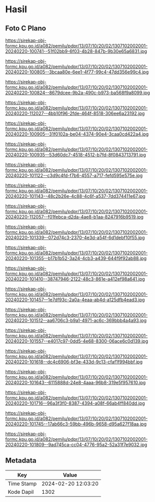 # Hasil

## Foto C Plano

https://sirekap-obj-formc.kpu.go.id/a082/pemilu/pdpr/13/07/10/20/02/1307102002001-20240220-100741--51f02bb9-6f03-4b28-847b-9b30e65a6831.jpg

https://sirekap-obj-formc.kpu.go.id/a082/pemilu/pdpr/13/07/10/20/02/1307102002001-20240220-100805--3bcaa80e-6ee1-4f77-99c4-47dd356e99c4.jpg

https://sirekap-obj-formc.kpu.go.id/a082/pemilu/pdpr/13/07/10/20/02/1307102002001-20240220-100824--8679dcee-9b2a-490c-b973-ba568f9a8099.jpg

https://sirekap-obj-formc.kpu.go.id/a082/pemilu/pdpr/13/07/10/20/02/1307102002001-20240220-112027--4bb10f96-2fde-464f-8518-306ee6a23192.jpg

https://sirekap-obj-formc.kpu.go.id/a082/pemilu/pdpr/13/07/10/20/02/1307102002001-20240220-100905--31f0102a-be04-4374-90e4-3caa0cd422a4.jpg

https://sirekap-obj-formc.kpu.go.id/a082/pemilu/pdpr/13/07/10/20/02/1307102002001-20240220-100935--53d60dc7-4518-4512-b7fd-8f0843713791.jpg

https://sirekap-obj-formc.kpu.go.id/a082/pemilu/pdpr/13/07/10/20/02/1307102002001-20240220-101122--c3d9c4fd-f7b6-4557-a717-fefd595e575e.jpg

https://sirekap-obj-formc.kpu.go.id/a082/pemilu/pdpr/13/07/10/20/02/1307102002001-20240220-101143--48c2b26e-4c88-4c6f-a537-7dd374411e67.jpg

https://sirekap-obj-formc.kpu.go.id/a082/pemilu/pdpr/13/07/10/20/02/1307102002001-20240220-112057--f01febca-d2da-4ae8-b1aa-8247916b9519.jpg

https://sirekap-obj-formc.kpu.go.id/a082/pemilu/pdpr/13/07/10/20/02/1307102002001-20240220-101339--072d74c3-2370-4e3d-a54f-6d1debf10f55.jpg

https://sirekap-obj-formc.kpu.go.id/a082/pemilu/pdpr/13/07/10/20/02/1307102002001-20240220-101355--b17b1b52-3a24-4cb3-a439-644f9f92ab88.jpg

https://sirekap-obj-formc.kpu.go.id/a082/pemilu/pdpr/13/07/10/20/02/1307102002001-20240220-101410--38747946-2122-48c3-861e-a412ef98a641.jpg

https://sirekap-obj-formc.kpu.go.id/a082/pemilu/pdpr/13/07/10/20/02/1307102002001-20240220-101457--1e7df93c-2a0a-4eaa-ab4d-a125dfb4ead3.jpg

https://sirekap-obj-formc.kpu.go.id/a082/pemilu/pdpr/13/07/10/20/02/1307102002001-20240220-101512--aa6706c3-b9a1-4971-ac6c-369bbb4a4a93.jpg

https://sirekap-obj-formc.kpu.go.id/a082/pemilu/pdpr/13/07/10/20/02/1307102002001-20240220-101557--e4017c97-0dd5-4e68-8300-06ace6c0d139.jpg

https://sirekap-obj-formc.kpu.go.id/a082/pemilu/pdpr/13/07/10/20/02/1307102002001-20240220-101618--dc4c6906-bf3e-433d-9c13-cfaf1f994bbf.jpg

https://sirekap-obj-formc.kpu.go.id/a082/pemilu/pdpr/13/07/10/20/02/1307102002001-20240220-101643--6115888d-24e8-4aaa-96b8-319e5f957610.jpg

https://sirekap-obj-formc.kpu.go.id/a082/pemilu/pdpr/13/07/10/20/02/1307102002001-20240220-101716--96a3f3f0-8387-4394-a08f-66ab4ff840dd.jpg

https://sirekap-obj-formc.kpu.go.id/a082/pemilu/pdpr/13/07/10/20/02/1307102002001-20240220-101745--17ab66c3-59bb-496b-9658-d95a627f18aa.jpg

https://sirekap-obj-formc.kpu.go.id/a082/pemilu/pdpr/13/07/10/20/02/1307102002001-20240220-101809--9ad745ca-cc04-4776-95a2-52a31f7e9032.jpg


## Metadata

| Key        | Value               |
| ---------- | ------------------- |
| Time Stamp | 2024-02-20 12:03:20 |
| Kode Dapil | 1302                |



